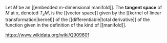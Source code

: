Let $M$ be an [[embedded m-dimensional manifold]]. The **tangent space** of $M$ at $x$, denoted $T_xM$, is the [[vector space]] given by the [[kernel of linear transformation|kernel]] of the [[differentiable|total derivative]] of the function given in the definition of the kind of [[manifold]].

https://www.wikidata.org/wiki/Q909601